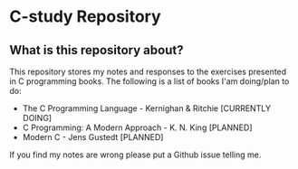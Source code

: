 # C-study Repository

## What is this repository about?

This repository stores my notes and responses to the exercises presented in C programming books.
The following is a list of books I'am doing/plan to do:

* The C Programming Language - Kernighan & Ritchie [CURRENTLY DOING]
* C Programming: A Modern Approach - K. N. King [PLANNED]
* Modern C - Jens Gustedt [PLANNED]

If you find my notes are wrong please put a Github issue telling me.
